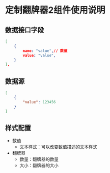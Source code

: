 # 定制翻牌器2组件使用说明

## 数据接口字段

```json
[
    {
        name: "value",// 数值
        value: "value",
    }
],
```

## 数据源

```json
[
    {
        "value": 123456
    }
]
```



## 样式配置

- 数值
  - 文本样式：可以改变数值描述的文本样式
- 翻牌器
  - 数量：翻牌器的数量
  - 大小：翻牌器的大小

